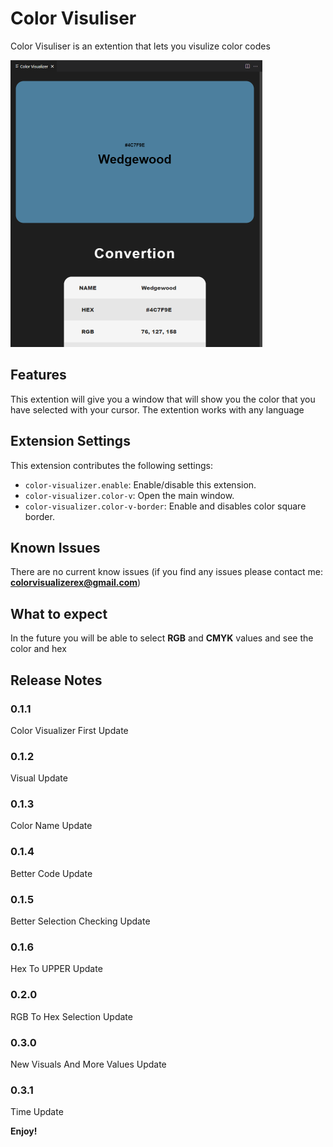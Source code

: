 # Color Visuliser

Color Visuliser is an extention that lets you visulize color codes

![Showcase](https://github.com/RobertArnosson/color-visualizer/blob/47a167699ddda93971499c88bdfad93a8490df3e/images/showcase_6.png?raw=true)


## Features

This extention will give you a window that will show you the color that you have selected with your cursor. The extention works with any language


## Extension Settings

This extension contributes the following settings:

* `color-visualizer.enable`: Enable/disable this extension.
* `color-visualizer.color-v`: Open the main window.
* `color-visualizer.color-v-border`: Enable and disables color square border.


## Known Issues

There are no current know issues (if you find any issues please contact me: **colorvisualizerex@gmail.com**)

## What to expect

In the future you will be able to select **RGB** and **CMYK** values and see the color and hex

## Release Notes

### 0.1.1

Color Visualizer First Update

### 0.1.2

Visual Update

### 0.1.3

Color Name Update

### 0.1.4

Better Code Update

### 0.1.5

Better Selection Checking Update

### 0.1.6

Hex To UPPER Update

### 0.2.0

RGB To Hex Selection Update

### 0.3.0

New Visuals And More Values Update

### 0.3.1

Time Update

**Enjoy!**
